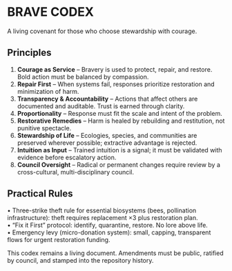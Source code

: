 BRAVE CODEX
============

A living covenant for those who choose stewardship with courage.

Principles
----------
1. **Courage as Service** – Bravery is used to protect, repair, and restore. Bold action must be balanced by compassion.
2. **Repair First** – When systems fail, responses prioritize restoration and minimization of harm.
3. **Transparency & Accountability** – Actions that affect others are documented and auditable. Trust is earned through clarity.
4. **Proportionality** – Response must fit the scale and intent of the problem.
5. **Restorative Remedies** – Harm is healed by rebuilding and restitution, not punitive spectacle.
6. **Stewardship of Life** – Ecologies, species, and communities are preserved wherever possible; extractive advantage is rejected.
7. **Intuition as Input** – Trained intuition is a signal; it must be validated with evidence before escalatory action.
8. **Council Oversight** – Radical or permanent changes require review by a cross-cultural, multi-disciplinary council.

Practical Rules
---------------
• Three-strike theft rule for essential biosystems (bees, pollination infrastructure): theft requires replacement ×3 plus restoration plan.  
• “Fix it First” protocol: identify, quarantine, restore. No lore above life.  
• Emergency levy (micro-donation system): small, capping, transparent flows for urgent restoration funding.

This codex remains a living document. Amendments must be public, ratified by council, and stamped into the repository history.
